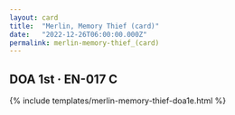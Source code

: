 ```yaml
---
layout: card
title:  "Merlin, Memory Thief (card)"
date:   "2022-12-26T06:00:00.000Z"
permalink: merlin-memory-thief_(card)
---
```


## DOA 1st &middot; EN-017 C

{% include templates/merlin-memory-thief-doa1e.html %}
